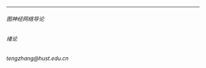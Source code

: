 <div class="footer">
    <hr class="hr_bottom">
    <div class="multi_column">
        <h6 class="bottom_left">图神经网络导论</h6>
        <h6 class="bottom_center">绪论</h6>
        <h6 class="bottom_right">tengzhang@hust.edu.cn</h6>
    </div>
</div>